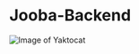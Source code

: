 # Jooba-Backend
![Image of Yaktocat](https://drive.google.com/file/d/1WjD_VwoCzVPkhtLJxNHUKJHSq5eIL_D0/view?usp=sharing)
